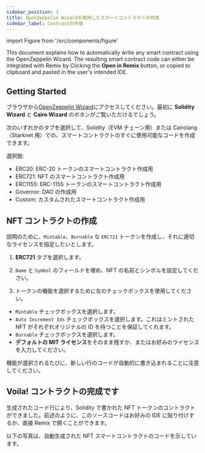 ```yaml
---
sidebar_position: 1
title: OpenZeppelin Wizardを使用したスマートコントラクトの作成
sidebar_label: Contractの作成
---
```


import Figure from '/src/components/figure'

This document explains how to automatically write any smart contract using the OpenZeppelin Wizard. The resulting smart contract code can either be integrated with Remix by Clicking the **Open in Remix** button, or copied to clipboard and pasted in the user's intended IDE.

## Getting Started

ブラウザから[OpenZeppelin Wizard](https://wizard.openzeppelin.com)にアクセスしてください。最初に **Solidity Wizard** と **Cairo Wizard** のボタンがご覧いただけるでしょう。

次のいずれかのタブを選択して、Solidity（EVM チェーン用）または Cairolang（Starknet 用）での、スマートコントラクトのすぐに使用可能なコードを作成できます。

選択肢:

- ERC20: ERC-20 トークンのスマートコントラクト作成用
- ERC721: NFT のスマートコントラクト作成用
- ERC1155: ERC-1155 トークンのスマートコントラクト作成用
- Governor: DAO の作成用
- Custom: カスタムされたスマートコントラクト作成用

## NFT コントラクトの作成

説明のために、`Mintable`、`Burnable` な `ERC721` トークンを作成し、それに適切なライセンスを指定したいとします。

1. **ERC721** タブを選択します。

2. `Name` と `Symbol` のフィールドを埋め、NFT の名前とシンボルを設定してください。

3. トークンの機能を選択するために左のチェックボックスを使用してください。

- `Mintable` チェックボックスを選択します。
- `Auto Increment Ids` チェックボックスを選択します。これはミントされた NFT がそれぞれオリジナルの ID を持つことを保証してくれます。
- `Burnable` チェックボックスを選択します。
- **デフォルトの MIT ライセンス**をそのまま残すか、またはお好みのライセンスを入力してください。

機能が選択されるたびに、新しい行のコードが自動的に書き込まれることに注意してください。

## Voila! コントラクトの完成です

生成されたコード行により、Solidity で書かれた NFT トークンのコントラクトができました。前述のように、このソースコードはお好みの IDE に貼り付けするか、直接 Remix で開くことができます。

以下の写真は、自動生成された NFT スマートコントラクトのコードを示しています。

<Figure caption="The End-Product NFT Source Code" src={require('/docs/build/zkEVM/smart-contracts/img/end-product-nft-code.png').default} width="100%" />
